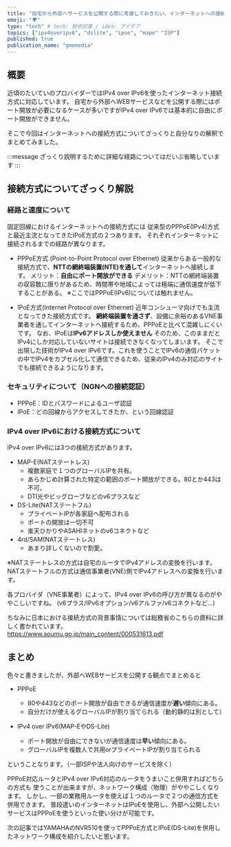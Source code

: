 ```yaml
---
title: "自宅から外部へサービスを公開する際に考慮しておきたい、インターネットへの接続方式について簡単なまとめ"
emoji: "🌍"
type: "tech" # tech: 技術記事 / idea: アイデア
topics: ["ipv4overipv6", "dslite", "ipoe", "mape" "ISP"]
published: true
publication_name: "gmomedia"
---
```



## 概要
近頃のたいていのプロバイダーではIPv4 over IPv6を使ったインターネット接続方式に対応しています。
自宅から外部へWEBサービスなどを公開する際にはポート開放が必要になるケースが多いですがIPv4 over IPv6では基本的に自由にポート開放ができません。

そこで今回はインターネットへの接続方式についてざっくりと自分なりの解釈でまとめてみました。

:::message
ざっくり説明するために詳細な経路についてはだいぶ省略しています
:::

## 接続方式についてざっくり解説

### 経路と速度について
固定回線におけるインターネットへの接続方式には
従来型のPPPoE(IPv4)方式と最近主流となってきたIPoE方式の２つあります。
それぞれインターネットに接続されるまでの経路が異なります。

- PPPoE方式 (Point-to-Point Protocol over Ethernet)
従来からある一般的な接続方式で、**NTTの網終端装置(NTE)を通して**インターネットへ接続します。
メリット：**自由にポート開放ができる**
デメリット：NTTの網終端装置の収容数に限りがあるため、時間帯や地域によっては極端に通信速度が低下することがある。
※ここではPPPoE(IPv6)については触れません。

- IPoE方式(Internet Protocol over Ethernet)
近年コンシューマ向けでも主流となってきた接続方式です。
**網終端装置を通さず**、設備に余裕のあるVNE事業者を通してインターネットへ接続するため、PPPoEと比べて混雑しにくいです。
なお、IPoEは**IPv6アドレスしか使えません**
そのため、このままだとIPv4にしか対応していないサイトは接続できなくなってしまいます。
そこで出現した技術がIPv4 over IPv6です。これを使うことでIPv6の通信パケットの中でIPv4をカプセル化して通信できるため、従来のIPv4のみ対応のサイトでも接続できるようになります。

### セキュリティについて（NGNへの接続認証）
- PPPoE：IDとパスワードによるユーザ認証
- IPoE：どの回線からアクセスしてきたか、という回線認証


### IPv4 over IPv6における接続方式について
IPv4 over IPv6には3つの接続方式があります。
- MAP-E(NATステートレス) 
	- 複数家庭で１つのグローバルIPを共有。
	- あらかじめ計算された特定の範囲のポート開放ができる。80とか443は不可。
	- DTI光やビッグローブなどのv6プラスなど
- DS-Lite(NATステートフル) 
	- プライベートIPが各家庭へ配布される
	- ポートの開放は一切不可
	- 楽天ひかりやASAHIネットのv6コネクトなど
- 4rd/SAM(NATステートレス)
	- あまり詳しくないので割愛。
	
※NATステートレスの方式は自宅のルータでIPv4アドレスの変換を行います。
NATステートフルの方式は通信事業者(VNE)側でIPv4アドレスへの変換を行います。

各プロバイダ（VNE事業者）によって、IPv4 over IPv6の呼び方が異なるのがややこしいですね。
(v6プラス/IPv6オプション/v6アルファ/v6コネクトなど…)

ちなみに日本における接続方式の背景事情については総務省のこちらの資料に詳しく書かれています。
https://www.soumu.go.jp/main_content/000531613.pdf



## まとめ
色々と書きましたが、外部へWEBサービスを公開する観点でまとめると

- PPPoE
	- 80や443などのポート開放が自由できるが通信速度が**遅い**傾向にある。
	- 自分だけが使えるグローバルIPが割り当てられる（動的静的は別として）


- IPv4 over IPv6(MAP-EやDS-Lite)
	- ポート開放が自由にできないが通信速度は**早い**傾向にある。
	- グローバルIPを複数人で共用orプライベートIPが割り当てられる

ということなります。（一部ISPや法人向けのサービスを除く）

PPPoE対応ルータとIPv4 over IPv6対応のルータをうまいこと併用すればどちらの方式も
使うことが出来ますが、ネットワーク構成（物理）がややこしくなります。
しかし、一部の業務用ルータを使えば１つのルータで２つの通信方式を併用できます。
普段遣いのインターネットはIPoEを使用し、外部へ公開したいサービスはPPPoEを使うといった使い分けが可能です。

次の記事ではYAMAHAのNVR510を使ってPPPoE方式とIPoE(DS-Lite)を併用したネットワーク構成を紹介したいと思います。